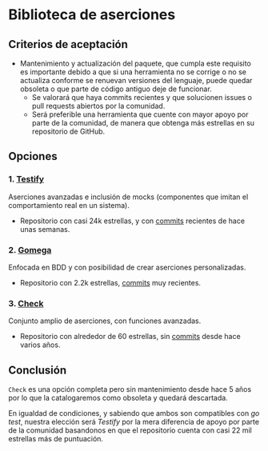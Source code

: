 # Biblioteca de aserciones
## Criterios de aceptación
 - Mantenimiento y actualización del paquete, que cumpla este requisito es importante debido a que si una herramienta no se corrige o no se actualiza conforme se renuevan versiones del lenguaje, puede quedar obsoleta o que parte de código antiguo deje de funcionar.
    - Se valorará que haya commits recientes y que solucionen issues o pull requests abiertos por la comunidad.
    - Será preferible una herramienta que cuente con mayor apoyo por parte de la comunidad, de manera que obtenga más estrellas en su repositorio de GitHub.

## Opciones
### 1. [Testify](https://github.com/stretchr/testify)
Aserciones avanzadas e inclusión de mocks (componentes que imitan el comportamiento real en un sistema).
- Repositorio con casi 24k estrellas, y con [commits](https://github.com/stretchr/testify/commits/master/) recientes de hace unas semanas.

### 2. [Gomega](https://github.com/onsi/gomega)
Enfocada en BDD y con posibilidad de crear aserciones personalizadas.
- Repositorio con 2.2k estrellas, [commits](https://github.com/onsi/gomega/commits/master/) muy recientes.

### 3. [Check](https://github.com/go-check/check)
Conjunto amplio de aserciones, con funciones avanzadas.
- Repositorio con alrededor de 60 estrellas, sin [commits](https://github.com/go-check/check/commits/master/) desde hace varios años.

## Conclusión
`Check` es una opción completa pero sin mantenimiento desde hace 5 años por lo que la catalogaremos como obsoleta y quedará descartada.

En igualdad de condiciones, y sabiendo que ambos son compatibles con *go test*, nuestra elección será *Testify* por la mera diferencia de apoyo por parte de la comunidad basandonos en que el repositorio cuenta con casi 22 mil estrellas más de puntuación.
